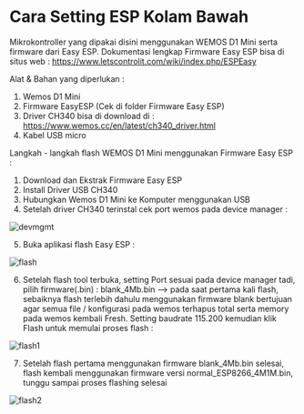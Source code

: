 # Cara Setting ESP Kolam Bawah

Mikrokontroller yang dipakai disini menggunakan WEMOS D1 Mini serta firmware dari Easy ESP. Dokumentasi lengkap Firmware Easy ESP bisa di situs web : https://www.letscontrolit.com/wiki/index.php/ESPEasy

Alat & Bahan yang diperlukan :
  1. Wemos D1 Mini
  2. Firmware EasyESP (Cek di folder Firmware Easy ESP)
  3. Driver CH340 bisa di download di : https://www.wemos.cc/en/latest/ch340_driver.html
  4. Kabel USB micro

Langkah - langkah flash WEMOS D1 Mini menggunakan Firmware Easy ESP :

1. Download dan Ekstrak Firmware Easy ESP
2. Install Driver USB CH340
3. Hubungkan Wemos D1 Mini ke Komputer menggunakan USB
4. Setelah driver CH340 terinstal cek port wemos pada device manager :

![devmgmt](https://user-images.githubusercontent.com/73607420/109028436-6267ce00-76f4-11eb-86f3-8174a48f68cd.PNG)

5. Buka aplikasi flash Easy ESP :

![flash](https://user-images.githubusercontent.com/73607420/109028711-a955c380-76f4-11eb-8b74-f063a636f01d.PNG)

6. Setelah flash tool terbuka, setting Port sesuai pada device manager tadi, pilih firmware(.bin) : blank_4Mb.bin --> pada saat pertama kali flash, sebaiknya flash terlebih dahulu menggunakan firmware blank bertujuan agar semua file / konfigurasi pada wemos terhapus total serta memory pada wemos kembali Fresh. Setting baudrate 115.200 kemudian klik Flash untuk memulai proses flash :

![flash1](https://user-images.githubusercontent.com/73607420/109029885-dfe00e00-76f5-11eb-81bb-9bf1d280f206.png)

7. Setelah flash pertama menggunakan firmware blank_4Mb.bin selesai, flash kembali menggunakan firmware versi normal_ESP8266_4M1M.bin, tunggu sampai proses flashing selesai

![flash2](https://user-images.githubusercontent.com/73607420/109031066-f3d83f80-76f6-11eb-84f7-88cacde84e17.png)


